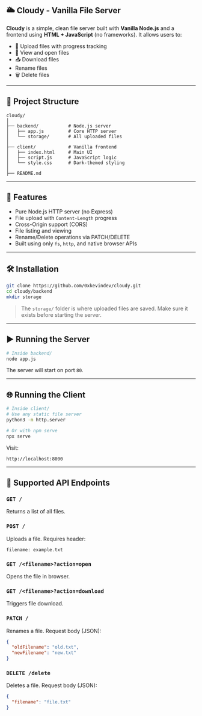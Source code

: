## 🌥️ Cloudy - Vanilla File Server

**Cloudy** is a simple, clean file server built with **Vanilla Node.js** and a frontend using **HTML + JavaScript** (no frameworks). It allows users to:

* 📂 Upload files with progress tracking
* 📄 View and open files
* 📥 Download files
*   Rename files
* 🗑️ Delete files

---

## 📁 Project Structure

```
cloudy/
│
├── backend/           # Node.js server
│   ├── app.js         # Core HTTP server
│   └── storage/       # All uploaded files
│
├── client/            # Vanilla frontend
│   ├── index.html     # Main UI
│   ├── script.js      # JavaScript logic
│   └── style.css      # Dark-themed styling
│
├── README.md
```

---

## 🚀 Features

*  Pure Node.js HTTP server (no Express)
*  File upload with `Content-Length` progress
*  Cross-Origin support (CORS)
*  File listing and viewing
*  Rename/Delete operations via PATCH/DELETE
*  Built using only `fs`, `http`, and native browser APIs

---

## 🛠️ Installation

```bash
git clone https://github.com/0xkevindev/cloudy.git
cd cloudy/backend
mkdir storage
```

> The `storage/` folder is where uploaded files are saved. Make sure it exists before starting the server.

---

## ▶️ Running the Server

```bash
# Inside backend/
node app.js
```

The server will start on port `80`.

---

## 🌐 Running the Client

```bash
# Inside client/
# Use any static file server
python3 -m http.server

# Or with npm serve
npx serve
```

Visit:

```
http://localhost:8000
```

---

## 🧪 Supported API Endpoints

### `GET /`

Returns a list of all files.

### `POST /`

Uploads a file.
Requires header:

```http
filename: example.txt
```

### `GET /<filename>?action=open`

Opens the file in browser.

### `GET /<filename>?action=download`

Triggers file download.

### `PATCH /`

Renames a file.
Request body (JSON):

```json
{
  "oldFilename": "old.txt",
  "newFilename": "new.txt"
}
```

### `DELETE /delete`

Deletes a file.
Request body (JSON):

```json
{
  "filename": "file.txt"
}
```
